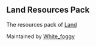 ## Land Resources Pack
The resources pack of [Land](https://play.mcmod.cn/sv20187884.html)

Maintained by [White_foggy](https://github.com/Zoeback)